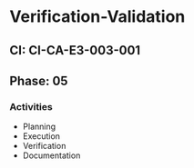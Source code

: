 # Verification-Validation

## CI: CI-CA-E3-003-001
## Phase: 05

### Activities
- Planning
- Execution
- Verification
- Documentation

